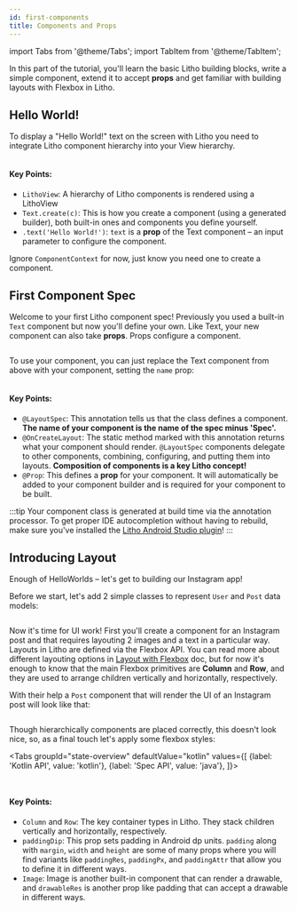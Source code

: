 ```yaml
---
id: first-components
title: Components and Props
---
```


import Tabs from '@theme/Tabs';
import TabItem from '@theme/TabItem';

In this part of the tutorial, you'll learn the basic Litho building blocks, write a simple component,
extend it to accept **props** and get familiar with building layouts with Flexbox in Litho.

## Hello World!

To display a "Hello World!" text on the screen with Litho you need to integrate Litho component
hierarchy into your View hierarchy.

```java file=sample/src/main/java/com/facebook/samples/litho/onboarding/HelloWorldActivity.java start=start_example end=end_example
```

#### Key Points:
- `LithoView`: A hierarchy of Litho components is rendered using a LithoView
- `Text.create(c)`: This is how you create a component (using a generated builder), both built-in
  ones and components you define yourself.
- `.text('Hello World!')`: `text` is a **prop** of the Text component – an input parameter to
  configure the component.

Ignore `ComponentContext` for now, just know you need one to create a component.

## First Component Spec

Welcome to your first Litho component spec! Previously you used a built-in `Text` component but now
you'll define your own. Like Text, your new component can also take **props**. Props configure
a component.

```java file=sample/src/main/java/com/facebook/samples/litho/onboarding/FirstComponentSpec.java start=start end=end
```

To use your component, you can just replace the Text component from above with your component,
setting the `name` prop:
```java file=sample/src/main/java/com/facebook/samples/litho/onboarding/FirstComponentSpecActivity.java start=start_example end=end_example
```

#### Key Points:
- `@LayoutSpec`: This annotation tells us that the class defines a component. **The name of your
  component is the name of the spec minus 'Spec'.**
- `@OnCreateLayout`: The static method marked with this annotation returns what your component
  should render. `@LayoutSpec` components delegate to other components, combining, configuring, and
  putting them into layouts. **Composition of components is a key Litho concept!**
- `@Prop`: This defines a **prop** for your component. It will automatically be added to your
  component builder and is required for your component to be built.

:::tip
Your component class is generated at build time via the annotation processor. To get proper IDE
autocompletion without having to rebuild, make sure you've installed the [Litho Android Studio plugin](../devtools/android-studio-plugin.md)!
:::

## Introducing Layout

Enough of HelloWorlds – let's get to building our Instagram app!

Before we start, let's add 2 simple classes to represent `User` and `Post` data models:

```kotlin file=sample/src/main/java/com/facebook/samples/litho/onboarding/model/models.kt start=start_example end=end_example
```

Now it's time for UI work!
First you'll create a component for an Instagram post and that requires layouting 2 images
and a text in a particular way. Layouts in Litho are defined via the Flexbox API. You can read more
about different layouting options in [Layout with Flexbox](/mainconcepts/flexbox-yoga.mdx)
doc, but for now it's enough to know that the main Flexbox primitives are **Column** and **Row**,
and they are used to arrange children vertically and horizontally, respectively.

With their help a `Post` component that will render the UI of an Instagram post will look like that:

```java file=sample/src/main/java/com/facebook/samples/litho/onboarding/PostSimpleSpec.java start=start_example end=end_example
```

Though hierarchically components are placed correctly, this doesn't look nice, so, as a final touch
let's apply some flexbox styles:

<Tabs
  groupId="state-overview"
  defaultValue="kotlin"
  values={[
    {label: 'Kotlin API', value: 'kotlin'},
    {label: 'Spec API', value: 'java'},
  ]}>
  <TabItem value="kotlin">

```kotlin file=sample/src/main/java/com/facebook/samples/litho/onboarding/PostStyledKComponent.kt start=start_example end=end_example
```
  </TabItem>
  <TabItem value="java">

```java file=sample/src/main/java/com/facebook/samples/litho/onboarding/PostStyledSpec.java start=start_example end=end_example
```
  </TabItem>
</Tabs>

#### Key Points:
- `Column` and `Row`: The key container types in Litho. They stack children vertically and
  horizontally, respectively.
- `paddingDip`: This prop sets padding in Android dp units. `padding` along with `margin`, `width`
  and `height` are some of many props where you will find variants like `paddingRes`, `paddingPx`,
  and `paddingAttr` that allow you to define it in different ways.
- `Image`: Image is another built-in component that can render a drawable, and `drawableRes` is
  another prop like padding that can accept a drawable in different ways.
